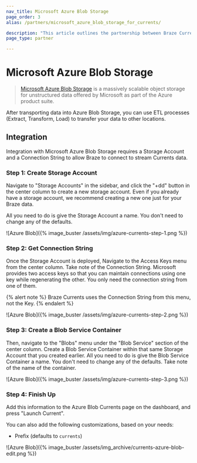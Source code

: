 ```yaml
---
nav_title: Microsoft Azure Blob Storage
page_order: 3
alias: /partners/microsoft_azure_blob_storage_for_currents/

description: "This article outlines the partnership between Braze Currents and Microsoft Azure Blog Storage, a massively scalable object storage for unstructured data offered by Microsoft as part of the Azure product suite."
page_type: partner

---
```


# Microsoft Azure Blob Storage

> [Microsoft Azure Blob Storage](https://azure.microsoft.com/en-us/services/storage/blobs/) is a massively scalable object storage for unstructured data offered by Microsoft as part of the Azure product suite.

After transporting data into Azure Blob Storage, you can use ETL processes (Extract, Transform, Load) to transfer your data to other locations.

## Integration

Integration with Microsoft Azure Blob Storage requires a Storage Account and a Connection String to allow Braze to connect to stream Currents data.

### Step 1: Create Storage Account

Navigate to "Storage Accounts" in the sidebar, and click the "+dd" button in the center column to create a new storage account. Even if you already have a storage account, we recommend creating a new one just for your Braze data.

All you need to do is give the Storage Account a name. You don't need to change any of the defaults.

![Azure Blob]({% image_buster /assets/img/azure-currents-step-1.png %})

### Step 2: Get Connection String

Once the Storage Account is deployed, Navigate to the Access Keys menu from the center column. Take note of the Connection String. Microsoft provides two access keys so that you can maintain connections using one key while regenerating the other. You only need the connection string from one of them.

{% alert note %}
Braze Currents uses the Connection String from this menu, not the Key.
{% endalert %}

![Azure Blob]({% image_buster /assets/img/azure-currents-step-2.png %})

### Step 3: Create a Blob Service Container

Then, navigate to the "Blobs" menu under the "Blob Service" section of the center column. Create a Blob Service Container within that same Storage Account that you created earlier. All you need to do is give the Blob Service Container a name. You don't need to change any of the defaults. Take note of the name of the container.

![Azure Blob]({% image_buster /assets/img/azure-currents-step-3.png %})

### Step 4: Finish Up

Add this information to the Azure Blob Currents page on the dashboard, and press "Launch Current".

You can also add the following customizations, based on your needs:

-   Prefix (defaults to `currents`)

![Azure Blob]({% image_buster /assets/img_archive/currents-azure-blob-edit.png %})
